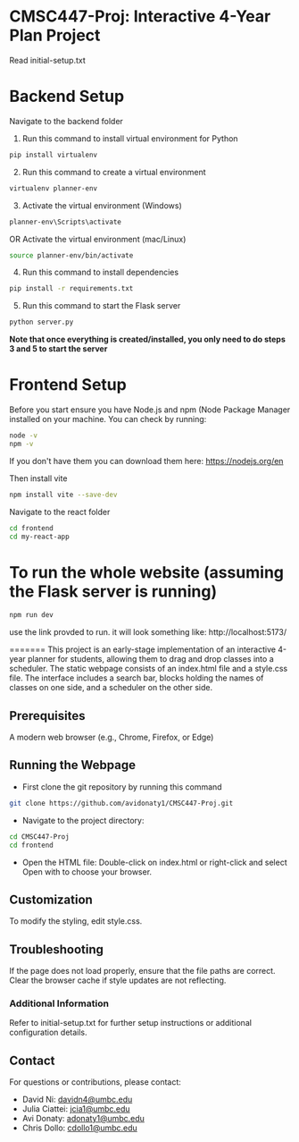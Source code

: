 # CMSC447-Proj: Interactive 4-Year Plan Project

Read initial-setup.txt

# Backend Setup

Navigate to the backend folder

1. Run this command to install virtual environment for Python
```bash
pip install virtualenv
```

2. Run this command to create a virtual environment
```bash
virtualenv planner-env
```

3. Activate the virtual environment (Windows)
```bash
planner-env\Scripts\activate
```

OR Activate the virtual environment (mac/Linux)
```bash
source planner-env/bin/activate
```

4. Run this command to install dependencies
```bash
pip install -r requirements.txt
```

5. Run this command to start the Flask server
```bash
python server.py
```

**Note that once everything is created/installed, you only need to do steps 3 and 5 to start the server**

# Frontend Setup

Before you start ensure you have Node.js and npm (Node Package Manager installed on your machine. You can check by running:

```bash
node -v
npm -v
```

If you don't have them you can download them here: https://nodejs.org/en

Then install vite

```bash
npm install vite --save-dev
```


Navigate to the react folder

```bash
cd frontend
cd my-react-app
```


# To run the whole website (assuming the Flask server is running)

```bash
npm run dev
```


use the link provded to run. it will look something like:
http://localhost:5173/ 



=======
This project is an early-stage implementation of an interactive 4-year planner for students, allowing them to drag and drop classes into a scheduler. The static webpage consists of an index.html file and a style.css file. The interface includes a search bar, blocks holding the names of classes on one side, and a scheduler on the other side.

## Prerequisites

A modern web browser (e.g., Chrome, Firefox, or Edge)

## Running the Webpage

- First clone the git repository by running this command
```sh
git clone https://github.com/avidonaty1/CMSC447-Proj.git
```

- Navigate to the project directory:

```sh
cd CMSC447-Proj
cd frontend
```

- Open the HTML file: Double-click on index.html or right-click and select Open with to choose your browser.


## Customization

To modify the styling, edit style.css.

## Troubleshooting

If the page does not load properly, ensure that the file paths are correct.
Clear the browser cache if style updates are not reflecting.

### Additional Information

Refer to initial-setup.txt for further setup instructions or additional configuration details.


## Contact

For questions or contributions, please contact: 
- David Ni: davidn4@umbc.edu
- Julia Ciattei: jcia1@umbc.edu
- Avi Donaty: adonaty1@umbc.edu
- Chris Dollo: cdollo1@umbc.edu

